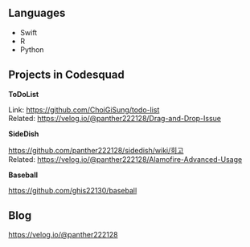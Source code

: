 ## Languages

- Swift
- R
- Python

## Projects in Codesquad

**ToDoList**

Link: <https://github.com/ChoiGiSung/todo-list><br>Related: <https://velog.io/@panther222128/Drag-and-Drop-Issue>

**SideDish**

<https://github.com/panther222128/sidedish/wiki/회고><br>Related: <https://velog.io/@panther222128/Alamofire-Advanced-Usage>

**Baseball**

<https://github.com/ghis22130/baseball>

## Blog

<https://velog.io/@panther222128>
